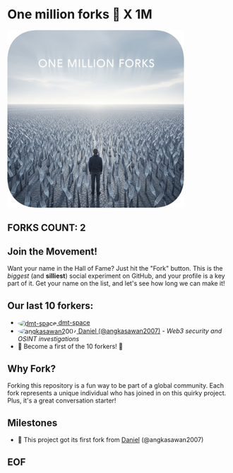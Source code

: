 # One million forks 🍴 X 1M

<img src="image.png" alt="Forks" width="400"/>

## FORKS COUNT: 2

## Join the Movement!

Want your name in the Hall of Fame? Just hit the "Fork" button. This is the _biggest_ (and __silliest__) social experiment on GitHub, and your profile is a key part of it. Get your name on the list, and let's see how long we can make it!

## Our last 10 forkers:

- <a href="https://github.com/dmt-space"><img src="https://avatars.githubusercontent.com/u/46646349?v=4" alt="dmt-space" width="64" height="64" style="vertical-align:middle; border-radius:50%;"> dmt-space</a> 
- <a href="https://github.com/angkasawan2007"><img src="https://avatars.githubusercontent.com/u/138368236?v=4" alt="angkasawan2007" width="64" height="64" style="vertical-align:middle; border-radius:50%;"> Daniel (@angkasawan2007)</a> - *Web3 security and OSINT investigations*
- 💫 Become a first of the 10 forkers! 💫

## Why Fork?
Forking this repository is a fun way to be part of a global community. Each fork represents a unique individual who has joined in on this quirky project. Plus, it's a great conversation starter!

## Milestones

- 🥇 This project got its first fork from [Daniel](https://github.com/angkasawan2007) (@angkasawan2007)


## EOF 
  
